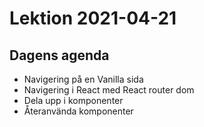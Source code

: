 # Lektion 2021-04-21

## Dagens agenda

- Navigering på en Vanilla sida
- Navigering i React med React router dom
- Dela upp i komponenter
- Återanvända komponenter
